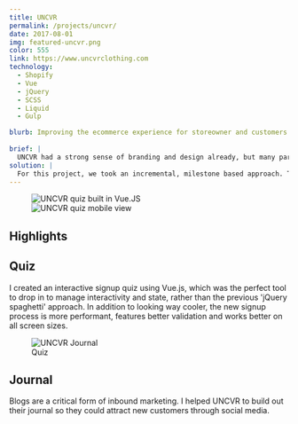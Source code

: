 ```yaml
---
title: UNCVR
permalink: /projects/uncvr/
date: 2017-08-01
img: featured-uncvr.png
color: 555
link: https://www.uncvrclothing.com
technology:
  - Shopify
  - Vue
  - jQuery
  - SCSS
  - Liquid
  - Gulp

blurb: Improving the ecommerce experience for storeowner and customers alike.
  
brief: | 
  UNCVR had a strong sense of branding and design already, but many parts of the site weren't well integrated with Shopify's content editing system, which made it near impossible for them to make edits to the site on their own. Furthermore, the site hadn't been coded with a mobile first approach, causing visual bugs on smaller screen sizes.</p>
solution: |
  For this project, we took an incremental, milestone based approach. This allowed us to swap out parts of the site individually over a period of time, rather than launching a single major revamp. By using gulp to join our SCSS files together <a href="http://www.nicchan.me/blog/ramping-up-with-shopify/">(described here)</a>, I built out several reuseable, modular components that were fully integrated into Shopify's new section feature, as oppopsed to being hardcoded like before. UNCVR could then build out endless fully customized variations of their landing page, based on their current needs. 
---
```

<figure class="projects__image-wrapper row row--full" style="background-color: #{{ page.color }}">
  <div class="projects__col--two-thirds">
    <img class="projects__image" src="{{ site.imgurl }}uncvr-quiz.png" alt="UNCVR quiz built in Vue.JS">
  </div>
  <div class="projects__col--one-third">
    <img class="projects__image" src="{{ site.imgurl }}uncvr-quiz-mobile.png" alt="UNCVR quiz mobile view">
  </div>
</figure>

<div class="row">
  <section class="text-block">
    <h2>Highlights</h2>
    <h2 class="subheading">Quiz</h2>
    <p>I created an interactive signup quiz using Vue.js, which was the perfect tool to drop in to manage interactivity and state, rather than the previous 'jQuery spaghetti' approach. In addition to looking way cooler, the new signup process is more performant, features better validation and works better on all screen sizes.</p>
  </section>
</div>

<figure class="projects__image-wrapper row row--full" style="background-color: #{{ page.color }}">
  <img class="projects__image" src="{{ site.imgurl }}uncvr-journal-2.jpg" alt="UNCVR Journal">
  <figcaption class="projects__caption">
    Quiz
  </figcaption>
</figure>

<div class="row">
  <section class="text-block">
    <h2 class="subheading">Journal</h2>
    <p>Blogs are a critical form of inbound marketing. I helped UNCVR to build out their journal so they could attract new customers through social media.</p>
  </section>
</div>